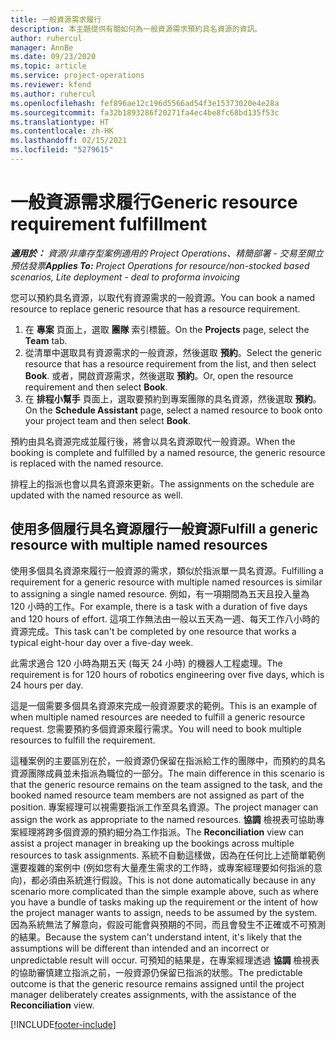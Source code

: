 ```yaml
---
title: 一般資源需求履行
description: 本主題提供有關如何為一般資源需求預約具名資源的資訊。
author: ruhercul
manager: AnnBe
ms.date: 09/23/2020
ms.topic: article
ms.service: project-operations
ms.reviewer: kfend
ms.author: ruhercul
ms.openlocfilehash: fef896ae12c196d5566ad54f3e15373020e4e28a
ms.sourcegitcommit: fa32b1893286f20271fa4ec4be8fc68bd135f53c
ms.translationtype: HT
ms.contentlocale: zh-HK
ms.lasthandoff: 02/15/2021
ms.locfileid: "5279615"
---
```

# <a name="generic-resource-requirement-fulfillment"></a><span data-ttu-id="7d2ca-103">一般資源需求履行</span><span class="sxs-lookup"><span data-stu-id="7d2ca-103">Generic resource requirement fulfillment</span></span>

<span data-ttu-id="7d2ca-104">_**適用於：** 資源/非庫存型案例適用的 Project Operations、精簡部署 - 交易至開立預估發票_</span><span class="sxs-lookup"><span data-stu-id="7d2ca-104">_**Applies To:** Project Operations for resource/non-stocked based scenarios, Lite deployment - deal to proforma invoicing_</span></span>

<span data-ttu-id="7d2ca-105">您可以預約具名資源，以取代有資源需求的一般資源。</span><span class="sxs-lookup"><span data-stu-id="7d2ca-105">You can book a named resource to replace generic resource that has a resource requirement.</span></span>

1. <span data-ttu-id="7d2ca-106">在 **專案** 頁面上，選取 **團隊** 索引標籤。</span><span class="sxs-lookup"><span data-stu-id="7d2ca-106">On the **Projects** page, select the **Team** tab.</span></span>
2. <span data-ttu-id="7d2ca-107">從清單中選取具有資源需求的一般資源，然後選取 **預約**。</span><span class="sxs-lookup"><span data-stu-id="7d2ca-107">Select the generic resource that has a resource requirement from the list, and then select **Book**.</span></span> <span data-ttu-id="7d2ca-108">或者，開啟資源需求，然後選取 **預約**。</span><span class="sxs-lookup"><span data-stu-id="7d2ca-108">Or, open the resource requirement and then select **Book**.</span></span>
3. <span data-ttu-id="7d2ca-109">在 **排程小幫手** 頁面上，選取要預約到專案團隊的具名資源，然後選取 **預約**。</span><span class="sxs-lookup"><span data-stu-id="7d2ca-109">On the **Schedule Assistant** page, select a named resource to book onto your project team and then select **Book**.</span></span>

<span data-ttu-id="7d2ca-110">預約由具名資源完成並履行後，將會以具名資源取代一般資源。</span><span class="sxs-lookup"><span data-stu-id="7d2ca-110">When the booking is complete and fulfilled by a named resource, the generic resource is replaced with the named resource.</span></span>

<span data-ttu-id="7d2ca-111">排程上的指派也會以具名資源來更新。</span><span class="sxs-lookup"><span data-stu-id="7d2ca-111">The assignments on the schedule are updated with the named resource as well.</span></span>

## <a name="fulfill-a-generic-resource-with-multiple-named-resources"></a><span data-ttu-id="7d2ca-112">使用多個履行具名資源履行一般資源</span><span class="sxs-lookup"><span data-stu-id="7d2ca-112">Fulfill a generic resource with multiple named resources</span></span>
<span data-ttu-id="7d2ca-113">使用多個具名資源來履行一般資源的需求，類似於指派單一具名資源。</span><span class="sxs-lookup"><span data-stu-id="7d2ca-113">Fulfilling a requirement for a generic resource with multiple named resources is similar to assigning a single named resource.</span></span> <span data-ttu-id="7d2ca-114">例如，有一項期間為五天且投入量為 120 小時的工作。</span><span class="sxs-lookup"><span data-stu-id="7d2ca-114">For example, there is a task with a duration of five days and 120 hours of effort.</span></span> <span data-ttu-id="7d2ca-115">這項工作無法由一般以五天為一週、每天工作八小時的資源完成。</span><span class="sxs-lookup"><span data-stu-id="7d2ca-115">This task can't be completed by one resource that works a typical eight-hour day over a five-day week.</span></span> 

<span data-ttu-id="7d2ca-116">此需求適合 120 小時為期五天 (每天 24 小時) 的機器人工程處理。</span><span class="sxs-lookup"><span data-stu-id="7d2ca-116">The requirement is for 120 hours of robotics engineering over five days, which is 24 hours per day.</span></span>

<span data-ttu-id="7d2ca-117">這是一個需要多個具名資源來完成一般資源要求的範例。</span><span class="sxs-lookup"><span data-stu-id="7d2ca-117">This is an example of when multiple named resources are needed to fulfill a generic resource request.</span></span> <span data-ttu-id="7d2ca-118">您需要預約多個資源來履行需求。</span><span class="sxs-lookup"><span data-stu-id="7d2ca-118">You will need to book multiple resources to fulfill the requirement.</span></span>

<span data-ttu-id="7d2ca-119">這種案例的主要區別在於，一般資源仍保留在指派給工作的團隊中，而預約的具名資源團隊成員並未指派為職位的一部分。</span><span class="sxs-lookup"><span data-stu-id="7d2ca-119">The main difference in this scenario is that the generic resource remains on the team assigned to the task, and the booked named resource team members are not assigned as part of the position.</span></span> <span data-ttu-id="7d2ca-120">專案經理可以視需要指派工作至具名資源。</span><span class="sxs-lookup"><span data-stu-id="7d2ca-120">The project manager can assign the work as appropriate to the named resources.</span></span> <span data-ttu-id="7d2ca-121">**協調** 檢視表可協助專案經理將跨多個資源的預約細分為工作指派。</span><span class="sxs-lookup"><span data-stu-id="7d2ca-121">The **Reconciliation** view can assist a project manager in breaking up the bookings across multiple resources to task assignments.</span></span> <span data-ttu-id="7d2ca-122">系統不自動這樣做，因為在任何比上述簡單範例還要複雜的案例中 (例如您有大量產生需求的工作時，或專案經理要如何指派的意向)，都必須由系統進行假設。</span><span class="sxs-lookup"><span data-stu-id="7d2ca-122">This is not done automatically because in any scenario more complicated than the simple example above, such as where you have a bundle of tasks making up the requirement or the intent of how the project manager wants to assign, needs to be assumed by the system.</span></span> <span data-ttu-id="7d2ca-123">因為系統無法了解意向，假設可能會與預期的不同，而且會發生不正確或不可預測的結果。</span><span class="sxs-lookup"><span data-stu-id="7d2ca-123">Because the system can't understand intent, it's likely that the assumptions will be different than intended and an incorrect or unpredictable result will occur.</span></span> <span data-ttu-id="7d2ca-124">可預知的結果是，在專案經理透過 **協調** 檢視表的協助審慎建立指派之前，一般資源仍保留已指派的狀態。</span><span class="sxs-lookup"><span data-stu-id="7d2ca-124">The predictable outcome is that the generic resource remains assigned until the project manager deliberately creates assignments, with the assistance of the **Reconciliation** view.</span></span>




[!INCLUDE[footer-include](../includes/footer-banner.md)]
